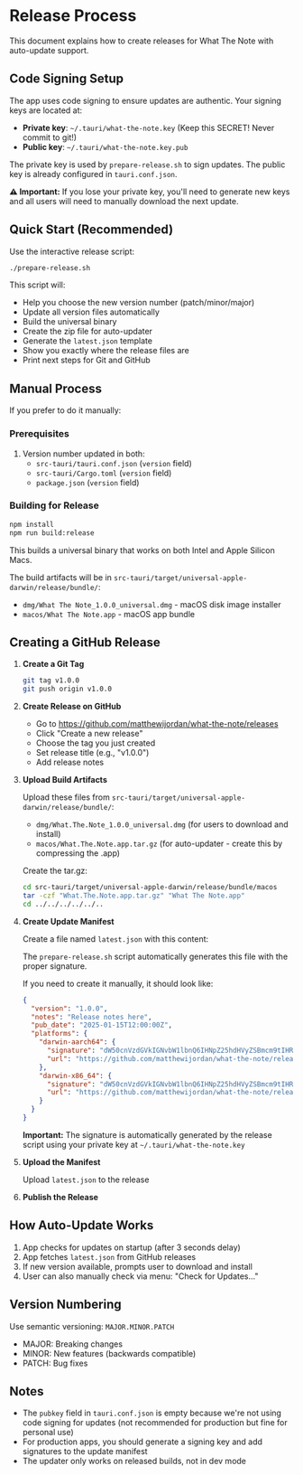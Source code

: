 # Release Process

This document explains how to create releases for What The Note with auto-update support.

## Code Signing Setup

The app uses code signing to ensure updates are authentic. Your signing keys are located at:
- **Private key**: `~/.tauri/what-the-note.key` (Keep this SECRET! Never commit to git!)
- **Public key**: `~/.tauri/what-the-note.key.pub`

The private key is used by `prepare-release.sh` to sign updates. The public key is already configured in `tauri.conf.json`.

**⚠️ Important:** If you lose your private key, you'll need to generate new keys and all users will need to manually download the next update.

## Quick Start (Recommended)

Use the interactive release script:

```bash
./prepare-release.sh
```

This script will:
- Help you choose the new version number (patch/minor/major)
- Update all version files automatically
- Build the universal binary
- Create the zip file for auto-updater
- Generate the `latest.json` template
- Show you exactly where the release files are
- Print next steps for Git and GitHub

## Manual Process

If you prefer to do it manually:

### Prerequisites

1. Version number updated in both:
   - `src-tauri/tauri.conf.json` (`version` field)
   - `src-tauri/Cargo.toml` (`version` field)
   - `package.json` (`version` field)

### Building for Release

```bash
npm install
npm run build:release
```

This builds a universal binary that works on both Intel and Apple Silicon Macs.

The build artifacts will be in `src-tauri/target/universal-apple-darwin/release/bundle/`:
- `dmg/What The Note_1.0.0_universal.dmg` - macOS disk image installer
- `macos/What The Note.app` - macOS app bundle

## Creating a GitHub Release

1. **Create a Git Tag**
   ```bash
   git tag v1.0.0
   git push origin v1.0.0
   ```

2. **Create Release on GitHub**
   - Go to https://github.com/matthewijordan/what-the-note/releases
   - Click "Create a new release"
   - Choose the tag you just created
   - Set release title (e.g., "v1.0.0")
   - Add release notes

3. **Upload Build Artifacts**

   Upload these files from `src-tauri/target/universal-apple-darwin/release/bundle/`:
   - `dmg/What.The.Note_1.0.0_universal.dmg` (for users to download and install)
   - `macos/What.The.Note.app.tar.gz` (for auto-updater - create this by compressing the .app)

   Create the tar.gz:
   ```bash
   cd src-tauri/target/universal-apple-darwin/release/bundle/macos
   tar -czf "What.The.Note.app.tar.gz" "What The Note.app"
   cd ../../../../../..
   ```

4. **Create Update Manifest**

   Create a file named `latest.json` with this content:

   The `prepare-release.sh` script automatically generates this file with the proper signature.

   If you need to create it manually, it should look like:
   ```json
   {
     "version": "1.0.0",
     "notes": "Release notes here",
     "pub_date": "2025-01-15T12:00:00Z",
     "platforms": {
       "darwin-aarch64": {
         "signature": "dW50cnVzdGVkIGNvbW1lbnQ6IHNpZ25hdHVyZSBmcm9tIHRhdXJpIHNlY3JldCBrZXkK...",
         "url": "https://github.com/matthewijordan/what-the-note/releases/download/v1.0.0/What.The.Note.app.tar.gz"
       },
       "darwin-x86_64": {
         "signature": "dW50cnVzdGVkIGNvbW1lbnQ6IHNpZ25hdHVyZSBmcm9tIHRhdXJpIHNlY3JldCBrZXkK...",
         "url": "https://github.com/matthewijordan/what-the-note/releases/download/v1.0.0/What.The.Note.app.tar.gz"
       }
     }
   }
   ```

   **Important:** The signature is automatically generated by the release script using your private key at `~/.tauri/what-the-note.key`

5. **Upload the Manifest**

   Upload `latest.json` to the release

6. **Publish the Release**

## How Auto-Update Works

1. App checks for updates on startup (after 3 seconds delay)
2. App fetches `latest.json` from GitHub releases
3. If new version available, prompts user to download and install
4. User can also manually check via menu: "Check for Updates..."

## Version Numbering

Use semantic versioning: `MAJOR.MINOR.PATCH`
- MAJOR: Breaking changes
- MINOR: New features (backwards compatible)
- PATCH: Bug fixes

## Notes

- The `pubkey` field in `tauri.conf.json` is empty because we're not using code signing for updates (not recommended for production but fine for personal use)
- For production apps, you should generate a signing key and add signatures to the update manifest
- The updater only works on released builds, not in dev mode

